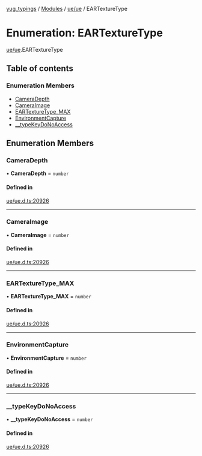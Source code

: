 [yug_typings](../README.md) / [Modules](../modules.md) / [ue/ue](../modules/ue_ue.md) / EARTextureType

# Enumeration: EARTextureType

[ue/ue](../modules/ue_ue.md).EARTextureType

## Table of contents

### Enumeration Members

- [CameraDepth](ue_ue.EARTextureType.md#cameradepth)
- [CameraImage](ue_ue.EARTextureType.md#cameraimage)
- [EARTextureType\_MAX](ue_ue.EARTextureType.md#eartexturetype_max)
- [EnvironmentCapture](ue_ue.EARTextureType.md#environmentcapture)
- [\_\_typeKeyDoNoAccess](ue_ue.EARTextureType.md#__typekeydonoaccess)

## Enumeration Members

### CameraDepth

• **CameraDepth** = `number`

#### Defined in

[ue/ue.d.ts:20926](https://github.com/YugMetaverse/yug_typings/blob/b7d9b19/ue/ue.d.ts#L20926)

___

### CameraImage

• **CameraImage** = `number`

#### Defined in

[ue/ue.d.ts:20926](https://github.com/YugMetaverse/yug_typings/blob/b7d9b19/ue/ue.d.ts#L20926)

___

### EARTextureType\_MAX

• **EARTextureType\_MAX** = `number`

#### Defined in

[ue/ue.d.ts:20926](https://github.com/YugMetaverse/yug_typings/blob/b7d9b19/ue/ue.d.ts#L20926)

___

### EnvironmentCapture

• **EnvironmentCapture** = `number`

#### Defined in

[ue/ue.d.ts:20926](https://github.com/YugMetaverse/yug_typings/blob/b7d9b19/ue/ue.d.ts#L20926)

___

### \_\_typeKeyDoNoAccess

• **\_\_typeKeyDoNoAccess** = `number`

#### Defined in

[ue/ue.d.ts:20926](https://github.com/YugMetaverse/yug_typings/blob/b7d9b19/ue/ue.d.ts#L20926)
